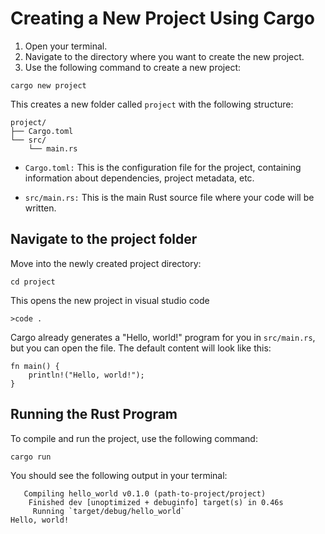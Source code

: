 # Creating a New Project Using Cargo 
1. Open your terminal.
2. Navigate to the directory where you want to create the new project.
3. Use the following command to create a new project:
```
cargo new project
```
This creates a new folder called `project` with the following structure:
```
project/
├── Cargo.toml
└── src/
    └── main.rs
```
- `Cargo.toml:` This is the configuration file for the project, containing information about dependencies, project metadata, etc.

- `src/main.rs:` This is the main Rust source file where your code will be written.


## Navigate to the project folder
Move into the newly created project directory:
```
cd project
```
This opens the new project in visual studio code
```
>code .
```
Cargo already generates a "Hello, world!" program for you in `src/main.rs`, but you can open the file.
The default content will look like this:

```
fn main() {
    println!("Hello, world!");
}
```
## Running the Rust Program
To compile and run the project, use the following command:
```
cargo run
```
You should see the following output in your terminal:
```
   Compiling hello_world v0.1.0 (path-to-project/project)
    Finished dev [unoptimized + debuginfo] target(s) in 0.46s
     Running `target/debug/hello_world`
Hello, world!
```
